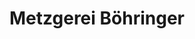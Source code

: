 ---
title: "Metzgerei Böhringer"
url: /goeppingen/metzgerei-boehringer-boller-strasse/
shop: Metzgerei
---